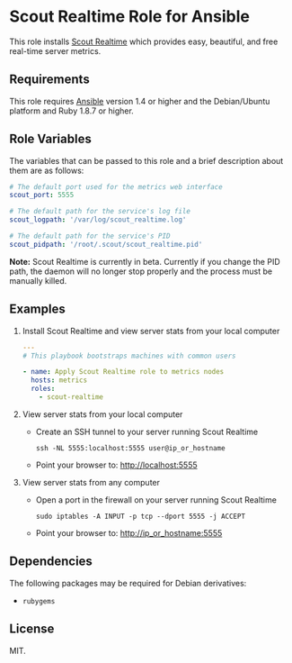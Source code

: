 # Scout Realtime Role for Ansible

This role installs [Scout Realtime](http://scoutapp.github.io/scout_realtime/)
which provides easy, beautiful, and free real-time server metrics.

## Requirements

This role requires [Ansible](http://www.ansibleworks.com/) version 1.4 or higher
and the Debian/Ubuntu platform and Ruby 1.8.7 or higher.

## Role Variables

The variables that can be passed to this role and a brief description about
them are as follows:

```yaml
# The default port used for the metrics web interface
scout_port: 5555

# The default path for the service's log file
scout_logpath: '/var/log/scout_realtime.log'

# The default path for the service's PID
scout_pidpath: '/root/.scout/scout_realtime.pid'
```

__Note:__ Scout Realtime is currently in beta. Currently if you change the PID
path, the daemon will no longer stop properly and the process must be manually killed.

## Examples

1. Install Scout Realtime and view server stats from your local computer

    ```yaml
    ---
    # This playbook bootstraps machines with common users

    - name: Apply Scout Realtime role to metrics nodes
      hosts: metrics
      roles:
        - scout-realtime
    ```

2. View server stats from your local computer

    * Create an SSH tunnel to your server running Scout Realtime

        `ssh -NL 5555:localhost:5555 user@ip_or_hostname`

    * Point your browser to: [http://localhost:5555](http://localhost:5555)

3. View server stats from any computer

    * Open a port in the firewall on your server running Scout Realtime

        `sudo iptables -A INPUT -p tcp --dport 5555 -j ACCEPT`

    * Point your browser to: [http://ip_or_hostname:5555](http://ip_or_hostname:5555)

## Dependencies

The following packages may be required for Debian derivatives:

- `rubygems`

## License

MIT.
